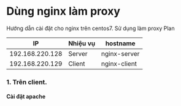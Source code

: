 # Dùng nginx làm proxy
Hướng dẫn cài đặt cho nginx trên centos7. Sử dụng làm proxy
Plan 

| IP | Nhiệu vụ | hostname |
|---------------|--------------|------|
| 192.168.220.128 | Server | nginx-server  |
| 192.168.220.129 | Client | nginx-client  |

### 1. Trên client.
#### Cài đặt apache
